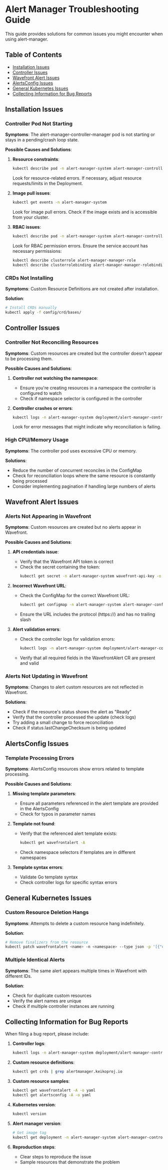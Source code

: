 # Alert Manager Troubleshooting Guide

This guide provides solutions for common issues you might encounter when using alert-manager.

## Table of Contents
- [Installation Issues](#installation-issues)
- [Controller Issues](#controller-issues)
- [Wavefront Alert Issues](#wavefront-alert-issues)
- [AlertsConfig Issues](#alertsconfig-issues)
- [General Kubernetes Issues](#general-kubernetes-issues)
- [Collecting Information for Bug Reports](#collecting-information-for-bug-reports)

## Installation Issues

### Controller Pod Not Starting

**Symptoms**: The alert-manager-controller-manager pod is not starting or stays in a pending/crash loop state.

**Possible Causes and Solutions**:

1. **Resource constraints**:
   ```bash
   kubectl describe pod -n alert-manager-system alert-manager-controller-manager
   ```
   Look for resource-related errors. If necessary, adjust resource requests/limits in the Deployment.

2. **Image pull issues**:
   ```bash
   kubectl get events -n alert-manager-system
   ```
   Look for image pull errors. Check if the image exists and is accessible from your cluster.

3. **RBAC issues**:
   ```bash
   kubectl describe pod -n alert-manager-system alert-manager-controller-manager
   ```
   Look for RBAC permission errors. Ensure the service account has necessary permissions:
   ```bash
   kubectl describe clusterrole alert-manager-manager-role
   kubectl describe clusterrolebinding alert-manager-manager-rolebinding
   ```

### CRDs Not Installing

**Symptoms**: Custom Resource Definitions are not created after installation.

**Solution**:
```bash
# Install CRDs manually
kubectl apply -f config/crd/bases/
```

## Controller Issues

### Controller Not Reconciling Resources

**Symptoms**: Custom resources are created but the controller doesn't appear to be processing them.

**Possible Causes and Solutions**:

1. **Controller not watching the namespace**:
   - Ensure you're creating resources in a namespace the controller is configured to watch
   - Check if namespace selector is configured in the controller

2. **Controller crashes or errors**:
   ```bash
   kubectl logs -n alert-manager-system deployment/alert-manager-controller-manager
   ```
   Look for error messages that might indicate why reconciliation is failing.

### High CPU/Memory Usage

**Symptoms**: The controller pod uses excessive CPU or memory.

**Solutions**:
- Reduce the number of concurrent reconciles in the ConfigMap
- Check for reconciliation loops where the same resource is constantly being processed
- Consider implementing pagination if handling large numbers of alerts

## Wavefront Alert Issues

### Alerts Not Appearing in Wavefront

**Symptoms**: Custom resources are created but no alerts appear in Wavefront.

**Possible Causes and Solutions**:

1. **API credentials issue**:
   - Verify that the Wavefront API token is correct
   - Check the secret containing the token:
     ```bash
     kubectl get secret -n alert-manager-system wavefront-api-key -o yaml
     ```

2. **Incorrect Wavefront URL**:
   - Check the ConfigMap for the correct Wavefront URL:
     ```bash
     kubectl get configmap -n alert-manager-system alert-manager-config -o yaml
     ```
   - Ensure the URL includes the protocol (https://) and has no trailing slash

3. **Alert validation errors**:
   - Check the controller logs for validation errors:
     ```bash
     kubectl logs -n alert-manager-system deployment/alert-manager-controller-manager
     ```
   - Verify that all required fields in the WavefrontAlert CR are present and valid

### Alerts Not Updating in Wavefront

**Symptoms**: Changes to alert custom resources are not reflected in Wavefront.

**Solutions**:
- Check if the resource's status shows the alert as "Ready"
- Verify that the controller processed the update (check logs)
- Try adding a small change to force reconciliation
- Check if status.lastChangeChecksum is being updated

## AlertsConfig Issues

### Template Processing Errors

**Symptoms**: AlertsConfig resources show errors related to template processing.

**Possible Causes and Solutions**:

1. **Missing template parameters**:
   - Ensure all parameters referenced in the alert template are provided in the AlertsConfig
   - Check for typos in parameter names

2. **Template not found**:
   - Verify that the referenced alert template exists:
     ```bash
     kubectl get wavefrontalert -A
     ```
   - Check namespace selectors if templates are in different namespaces

3. **Template syntax errors**:
   - Validate Go template syntax
   - Check controller logs for specific syntax errors

## General Kubernetes Issues

### Custom Resource Deletion Hangs

**Symptoms**: Attempts to delete a custom resource hang indefinitely.

**Solution**:
```bash
# Remove finalizers from the resource
kubectl patch wavefrontalert <name> -n <namespace> --type json -p '[{"op":"remove","path":"/metadata/finalizers"}]'
```

### Multiple Identical Alerts

**Symptoms**: The same alert appears multiple times in Wavefront with different IDs.

**Solution**:
- Check for duplicate custom resources
- Verify the alert names are unique
- Check if multiple controller instances are running

## Collecting Information for Bug Reports

When filing a bug report, please include:

1. **Controller logs**:
   ```bash
   kubectl logs -n alert-manager-system deployment/alert-manager-controller-manager --tail=200
   ```

2. **Custom resource definitions**:
   ```bash
   kubectl get crds | grep alertmanager.keikoproj.io
   ```

3. **Custom resource samples**:
   ```bash
   kubectl get wavefrontalert -A -o yaml
   kubectl get alertsconfig -A -o yaml
   ```

4. **Kubernetes version**:
   ```bash
   kubectl version
   ```

5. **Alert manager version**:
   ```bash
   # Get image tag
   kubectl get deployment -n alert-manager-system alert-manager-controller-manager -o jsonpath='{.spec.template.spec.containers[0].image}'
   ```

6. **Reproduction steps**:
   - Clear steps to reproduce the issue
   - Sample resources that demonstrate the problem
